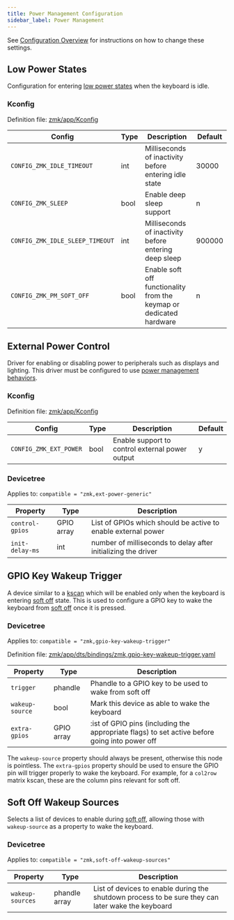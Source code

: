 ```yaml
---
title: Power Management Configuration
sidebar_label: Power Management
---
```


See [Configuration Overview](index.md) for instructions on how to
change these settings.

## Low Power States

Configuration for entering [low power states](../features/low-power-states.md) when the keyboard is idle.

### Kconfig

Definition file: [zmk/app/Kconfig](https://github.com/zmkfirmware/zmk/blob/main/app/Kconfig)

| Config                          | Type | Description                                                         | Default |
| ------------------------------- | ---- | ------------------------------------------------------------------- | ------- |
| `CONFIG_ZMK_IDLE_TIMEOUT`       | int  | Milliseconds of inactivity before entering idle state               | 30000   |
| `CONFIG_ZMK_SLEEP`              | bool | Enable deep sleep support                                           | n       |
| `CONFIG_ZMK_IDLE_SLEEP_TIMEOUT` | int  | Milliseconds of inactivity before entering deep sleep               | 900000  |
| `CONFIG_ZMK_PM_SOFT_OFF`        | bool | Enable soft off functionality from the keymap or dedicated hardware | n       |

## External Power Control

Driver for enabling or disabling power to peripherals such as displays and lighting. This driver must be configured to use [power management behaviors](../keymaps/behaviors/power.md).

### Kconfig

Definition file: [zmk/app/Kconfig](https://github.com/zmkfirmware/zmk/blob/main/app/Kconfig)

| Config                 | Type | Description                                     | Default |
| ---------------------- | ---- | ----------------------------------------------- | ------- |
| `CONFIG_ZMK_EXT_POWER` | bool | Enable support to control external power output | y       |

### Devicetree

Applies to: `compatible = "zmk,ext-power-generic"`

| Property        | Type       | Description                                                   |
| --------------- | ---------- | ------------------------------------------------------------- |
| `control-gpios` | GPIO array | List of GPIOs which should be active to enable external power |
| `init-delay-ms` | int        | number of milliseconds to delay after initializing the driver |

## GPIO Key Wakeup Trigger

A device similar to a [kscan](./kscan.md) which will be enabled only when the keyboard is entering [soft off](../features/low-power-states.md#soft-off) state. This is used to configure a GPIO key to wake the keyboard from [soft off](../features/low-power-states.md#soft-off) once it is pressed.

### Devicetree

Applies to: `compatible = "zmk,gpio-key-wakeup-trigger"`

Definition file: [zmk/app/dts/bindings/zmk,gpio-key-wakeup-trigger.yaml](https://github.com/zmkfirmware/zmk/blob/main/app/dts/bindings/zmk%2Cgpio-key-wakeup-trigger.yaml)

| Property        | Type       | Description                                                                                   |
| --------------- | ---------- | --------------------------------------------------------------------------------------------- |
| `trigger`       | phandle    | Phandle to a GPIO key to be used to wake from soft off                                        |
| `wakeup-source` | bool       | Mark this device as able to wake the keyboard                                                 |
| `extra-gpios`   | GPIO array | :ist of GPIO pins (including the appropriate flags) to set active before going into power off |

The `wakeup-source` property should always be present, otherwise this node is pointless. The `extra-gpios` property should be used to ensure the GPIO pin will trigger properly to wake the keyboard. For example, for a `col2row` matrix kscan, these are the column pins relevant for soft off.

## Soft Off Wakeup Sources

Selects a list of devices to enable during [soft off](../features/low-power-states.md#soft-off), allowing those with `wakeup-source` as a property to wake the keyboard.

### Devicetree

Applies to: `compatible = "zmk,soft-off-wakeup-sources"`

| Property         | Type          | Description                                                                                       |
| ---------------- | ------------- | ------------------------------------------------------------------------------------------------- |
| `wakeup-sources` | phandle array | List of devices to enable during the shutdown process to be sure they can later wake the keyboard |
